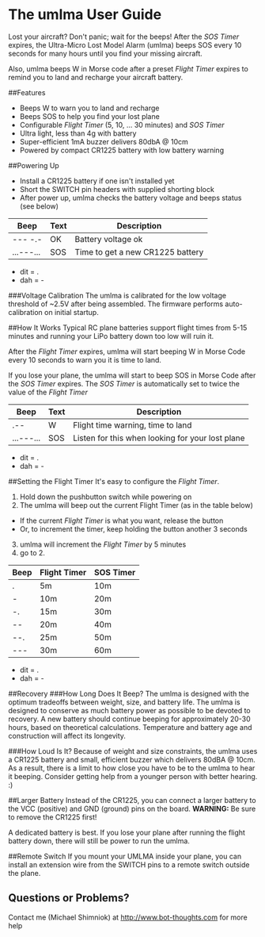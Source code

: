 # The umlma User Guide

Lost your aircraft? Don't panic; wait for the beeps! After the *SOS Timer* expires, the Ultra-Micro Lost Model Alarm (umlma) beeps SOS every 10 seconds for many hours until you find your missing aircraft.

Also, umlma beeps W in Morse code after a preset *Flight Timer* expires to remind you to land and recharge your aircraft battery.

##Features
  * Beeps W to warn you to land and recharge
  * Beeps SOS to help you find your lost plane
  * Configurable *Flight Timer* (5, 10, ... 30 minutes) and *SOS Timer*
  * Ultra light, less than 4g with battery
  * Super-efficient 1mA buzzer delivers 80dbA @ 10cm
  * Powered by compact CR1225 battery with low battery warning

##Powering Up
  * Install a CR1225 battery if one isn't installed yet
  * Short the SWITCH pin headers with supplied shorting block
  * After power up, umlma checks the battery voltage and beeps status (see below)

| Beep | Text | Description |
| --- | --- | --- |
| --- -.- | OK | Battery voltage ok |
| ...---... | SOS | Time to get a new CR1225 battery |

* dit = .
* dah = -

###Voltage Calibration
The umlma is calibrated for the low voltage threshold of ~2.5V after being assembled. The firmware performs auto-calibration on initial startup.

##How It Works
Typical RC plane batteries support flight times from 5-15 minutes and running your LiPo battery down too low will ruin it.

After the *Flight Timer* expires, umlma will start beeping W in Morse Code every 10 seconds to warn you it is time to land.

If you lose your plane, the umlma will start to beep SOS in Morse Code after the *SOS Timer* expires. The *SOS Timer* is automatically set to twice the value of the *Flight Timer*

| Beep | Text | Description |
| --- | --- | --- |
| .-- | W | Flight time warning, time to land |
| ...---... | SOS | Listen for this when looking for your lost plane |

* dit = .
* dah = -

##Setting the Flight Timer
It's easy to configure the *Flight Timer*. 

1. Hold down the pushbutton switch while powering on
2. The umlma will beep out the current Flight Timer (as in the table below)
  * If the current *Flight Timer* is what you want, release the button
  * Or, to increment the timer, keep holding the button another 3 seconds
3. umlma will increment the *Flight Timer* by 5 minutes
4. go to 2.

| Beep | Flight Timer | SOS Timer |
| --- | ------------ | --------- |
| . | 5m | 10m |
| - | 10m | 20m |
| -. | 15m | 30m |
| -- | 20m | 40m |
| --. | 25m | 50m |
| --- | 30m | 60m |

* dit = .
* dah = -

##Recovery
###How Long Does It Beep?
The umlma is designed with the optimum tradeoffs between weight, size, and battery life. The umlma is designed to conserve as much battery power as possible to be devoted to recovery. A new battery should continue beeping for approximately 20-30 hours, based on theoretical calculations. Temperature and battery age and construction will affect its longevity.

###How Loud Is It?
Because of weight and size constraints, the umlma uses a CR1225 battery and 
small, efficient buzzer which delivers 80dBA @ 10cm.  As a result, there is a
limit to how close you have to be to the umlma to hear it beeping.  Consider
getting help from a younger person with better hearing. :)
  
##Larger Battery
Instead of the CR1225, you can connect a larger battery to the VCC (positive) and GND (ground) pins on the board. **WARNING:** Be sure to remove the CR1225 first!

A dedicated battery is best. If you lose your plane after running the flight battery down, there will still be power to run the umlma.

##Remote Switch
If you mount your UMLMA inside your plane, you can install an extension wire from the SWITCH pins to a remote switch outside the plane.

## Questions or Problems?
Contact me (Michael Shimniok) at http://www.bot-thoughts.com for more help